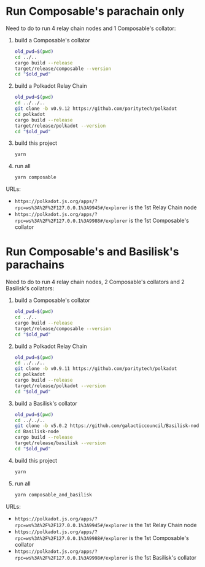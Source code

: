 # Run Composable's parachain only

Need to do to run 4 relay chain nodes and 1 Composable's collator:

1. build a Composable's collator

	```bash
	old_pwd=$(pwd)
	cd ../..
	cargo build --release
	target/release/composable --version
	cd "$old_pwd"
    ```

2. build a Polkadot Relay Chain

	```bash
	old_pwd=$(pwd)
	cd ../../..
	git clone -b v0.9.12 https://github.com/paritytech/polkadot
	cd polkadot
	cargo build --release
	target/release/polkadot --version
	cd "$old_pwd"
    ```

3. build this project

	```bash
	yarn
	```

4. run all

	```bash
	yarn composable
	```

URLs:
* `https://polkadot.js.org/apps/?rpc=ws%3A%2F%2F127.0.0.1%3A9945#/explorer` is the 1st Relay Chain node
* `https://polkadot.js.org/apps/?rpc=ws%3A%2F%2F127.0.0.1%3A9988#/explorer` is the 1st Composable's collator

# Run Composable's and Basilisk's parachains

Need to do to run 4 relay chain nodes, 2 Composable's collators and 2 Basilisk's collators:

1. build a Composable's collator

	```bash
	old_pwd=$(pwd)
	cd ../..
	cargo build --release
	target/release/composable --version
	cd "$old_pwd"
    ```

2. build a Polkadot Relay Chain

	```bash
	old_pwd=$(pwd)
	cd ../../..
	git clone -b v0.9.11 https://github.com/paritytech/polkadot
	cd polkadot
	cargo build --release
	target/release/polkadot --version
	cd "$old_pwd"
    ```

3. build a Basilisk's collator

	```bash
	old_pwd=$(pwd)
	cd ../../..
	git clone -b v5.0.2 https://github.com/galacticcouncil/Basilisk-node.git
	cd Basilisk-node
	cargo build --release
	target/release/basilisk --version
	cd "$old_pwd"
	```

4. build this project

	```bash
	yarn
	```

5. run all

	```bash
	yarn composable_and_basilisk
	```

URLs:
* `https://polkadot.js.org/apps/?rpc=ws%3A%2F%2F127.0.0.1%3A9945#/explorer` is the 1st Relay Chain node
* `https://polkadot.js.org/apps/?rpc=ws%3A%2F%2F127.0.0.1%3A9988#/explorer` is the 1st Composable's collator
* `https://polkadot.js.org/apps/?rpc=ws%3A%2F%2F127.0.0.1%3A9998#/explorer` is the 1st Basilisk's collator
